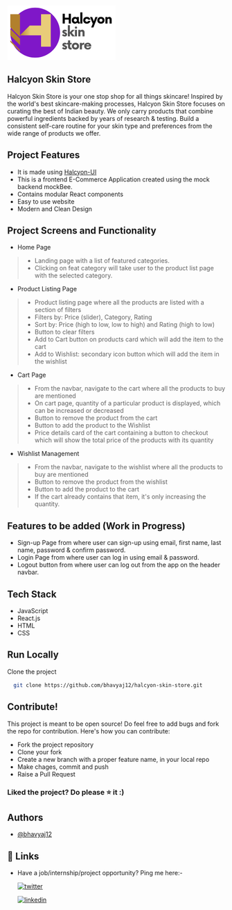 <img src="src/assets/images/HalcyonStoreLogo.png" width="250" height="auto">

## Halcyon Skin Store

Halcyon Skin Store is your one stop shop for all things skincare! Inspired by the world's best skincare-making processes, Halcyon Skin Store focuses on curating the best of Indian beauty. We only carry products that combine powerful ingredients backed by years of research & testing. Build a consistent self-care routine for your skin type and preferences from the wide range of products we offer.

## Project Features
- It is made using [Halcyon-UI](https://github.com/bhavyaj12/HalcyonUI)
- This is a frontend E-Commerce Application created using the mock backend mockBee.
- Contains modular React components
- Easy to use website
- Modern and Clean Design

## Project Screens and Functionality
-  Home Page
> - Landing page with a list of featured categories.
> - Clicking on feat category will take user to the product list page with the selected category.

- Product Listing Page
> - Product listing page where all the products are listed with a section of filters
> - Filters by: Price (slider), Category, Rating
> - Sort by: Price (high to low, low to high) and Rating (high to low)
> - Button to clear filters 
> - Add to Cart button on products card which will add the item to the cart
> - Add to Wishlist: secondary icon button  which will add the item in the wishlist

- Cart Page
> - From the navbar, navigate to the cart where all the products to buy are mentioned
> - On cart page, quantity of a particular product is displayed, which can be increased or decreased
> - Button to remove the product from the cart
> - Button to add the product to the Wishlist
> - Price details card of the cart containing a button to checkout which will show the total price of the products with its quantity

- Wishlist Management
> - From the navbar, navigate to the wishlist where all the products to buy are mentioned
> - Button to remove the product from the wishlist
> - Button to add the product to the cart
> - If the cart already contains that item, it's only increasing the quantity.

## Features to be added (Work in Progress)
- Sign-up Page from where user can sign-up using email, first name, last name, password & confirm password.
- Login Page from where user can log in using email & password.
- Logout button from where user can log out from the app on the header navbar.


<!-- [![Netlify Status]] -->

## Tech Stack
- JavaScript
- React.js
- HTML
- CSS

## Run Locally

Clone the project

```bash
  git clone https://github.com/bhavyaj12/halcyon-skin-store.git
```

## Contribute!
This project is meant to be open source! Do feel free to add bugs and fork the repo for contribution. Here's how you can contribute:
- Fork the project repository
- Clone your fork
- Create a new branch with a proper feature name, in your local repo
- Make chages, commit and push
- Raise a Pull Request

### Liked the project? Do please ⭐ it :)

## Authors

- [@bhavyaj12](https://github.com/bhavyaj12)


## 🔗 Links
- Have a job/internship/project opportunity? Ping me here:-

    [![twitter](https://img.shields.io/badge/twitter-1DA1F2?style=for-the-badge&logo=twitter&logoColor=white)](https://twitter.com/bhavzlearn) 

    [![linkedin](https://img.shields.io/badge/linkedin-0A66C2?style=for-the-badge&logo=linkedin&logoColor=white)](https://www.linkedin.com/in/bhavya-joshi-438178184)
